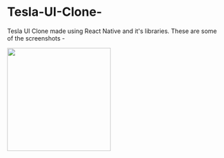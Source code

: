 # Tesla-UI-Clone-
Tesla UI Clone made using React Native and it's libraries.
These are some of the screenshots -
<!-- ![Screenshot_2021-10-10-23-12-38-59_f73b71075b1de7323614b647fe394240](https://user-images.githubusercontent.com/53139589/136707879-a7f89615-fe5f-4d18-9ceb-b376fc93dbc7.jpg) -->
<!-- ![Screenshot_2021-10-10-23-12-34-04_f73b71075b1de7323614b647fe394240](https://user-images.githubusercontent.com/53139589/136707885-744028a8-e8cb-4103-addd-fef5d1b4a7b6.jpg) -->
<!-- ![Screenshot_2021-10-10-23-12-26-72_f73b71075b1de7323614b647fe394240](https://user-images.githubusercontent.com/53139589/136707887-ef03622c-3658-46c6-ba0b-3c21b44576eb.jpg) -->
<img src="https://user-images.githubusercontent.com/53139589/136707879-a7f89615-fe5f-4d18-9ceb-b376fc93dbc7.jpg" height="240px" width="240px">
